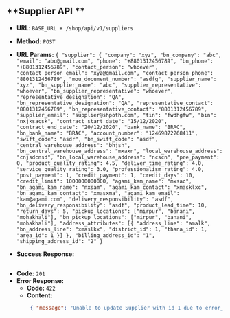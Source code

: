 **Supplier API **
----

* **URL**: ``BASE_URL + /shop/api/v1/suppliers``

* **Method:** `POST`

*  **URL Params:**
   `{ "supplier": {
   "company": "xyz",
   "bn_company": "abc",
   "email": "abc@gmail.com",
   "phone": "+8801312456789",
   "bn_phone": "+8801312456789",
   "contact_person": "whoever",
   "contact_person_email": "xyz@gmail.com",
   "contact_person_phone": "8801312456789",
   "mou_document_number": "asdfg",
   "supplier_name": "xyz",
   "bn_supplier_name": "abc",
   "supplier_representative": "whoever",
   "bn_supplier_representative": "whoever",
   "representative_designation": "QA",
   "bn_representative_designation": "QA",
   "representative_contact": "8801312456789",
   "bn_representative_contact": "8801312456789",
   "supplier_email": "supplier@shpoth.com",
   "tin": "fwdhgfw",
   "bin": "nxjksacsk",
   "contract_start_date": "15/12/2020",
   "contract_end_date": "20/12/2020",
   "bank_name": "BRAC",
   "bn_bank_name": "BRAC",
   "account_number": "12469872268411",
   "swift_code": "asdr",
   "bn_swift_code": "asdf",
   "central_warehouse_address": "bhjsh",
   "bn_central_warehouse_address": "mxaxn",
   "local_warehouse_address": "cnjsdcnsd",
   "bn_local_warehouse_address": "ncscn",
   "pre_payment": 0,
   "product_quality_rating": 4.5,
   "deliver_time_rating": 4.0,
   "service_quality_rating": 3.0,
   "professionalism_rating": 4.0,
   "post_payment": 1,
   "credit_payment": 1,
   "credit_days": 10,
   "credit_limit": 1000000000000,
   "agami_kam_name": "mxsac",
   "bn_agami_kam_name": "nxsam",
   "agami_kam_contact": "xmasklxc",
   "bn_agami_kam_contact": "xmasxma",
   "agami_kam_email": "kam@agami.com",
   "delivery_responsibility": "asdf",
   "bn_delivery_responsibility": "asdf",
   "product_lead_time": 10,
   "return_days": 5,
   "pickup_locations": ["mirpur", "banani", "mohakhali"],
   "bn_pickup_locations": ["mirpur", "banani", "mohakhali"],
   "address_attributes": [{
   "address_line": "amalk",
   "bn_address_line": "xmaslkx",
   "district_id": 1,
   "thana_id": 1,
   "area_id": 1
   }]
   },
   "billing_address_id": "1",
   "shipping_address_id": "2"
   }`

* **Success Response:**
 ```json
```

* **Code:** `201`
* **Error Response:**
    * **Code:** `422`
    * **Content:**
         ```json 
          { "message": "Unable to update Supplier with id 1 due to error_message.", 422 }
         ```

